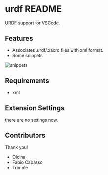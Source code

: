 # urdf README

[URDF](http://wiki.ros.org/urdf) support for VSCode.


## Features

* Associates .urdf/.xacro files with xml format.
* Some snippets

![snippets](img/snippets.gif)

## Requirements

* xml

## Extension Settings

there are no settings now.

## Contributors

Thank you!

* Olcina
* Fabio Capasso
* Trimple
